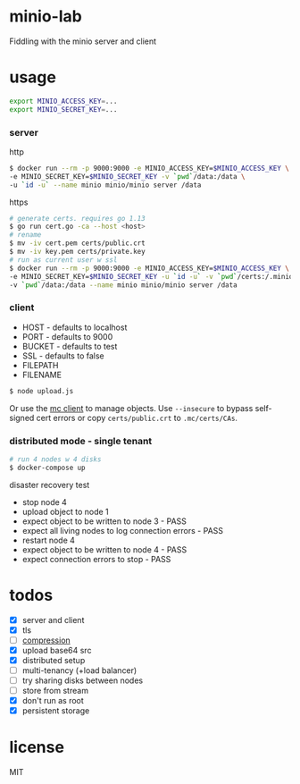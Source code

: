 # minio-lab
Fiddling with the minio server and client

# usage

```bash
export MINIO_ACCESS_KEY=...
export MINIO_SECRET_KEY=...
```

### server

http
```bash
$ docker run --rm -p 9000:9000 -e MINIO_ACCESS_KEY=$MINIO_ACCESS_KEY \
-e MINIO_SECRET_KEY=$MINIO_SECRET_KEY -v `pwd`/data:/data \
-u `id -u` --name minio minio/minio server /data
```

https
```bash
# generate certs. requires go 1.13
$ go run cert.go -ca --host <host>
# rename
$ mv -iv cert.pem certs/public.crt
$ mv -iv key.pem certs/private.key
# run as current user w ssl
$ docker run --rm -p 9000:9000 -e MINIO_ACCESS_KEY=$MINIO_ACCESS_KEY \
-e MINIO_SECRET_KEY=$MINIO_SECRET_KEY -u `id -u` -v `pwd`/certs:/.minio/certs:ro \
-v `pwd`/data:/data --name minio minio/minio server /data
```

### client
- HOST - defaults to localhost
- PORT - defaults to 9000
- BUCKET - defaults to test
- SSL - defaults to false
- FILEPATH
- FILENAME

```bash
$ node upload.js
```

Or use the [mc client](https://docs.min.io/docs/minio-client-complete-guide.html) to manage objects. Use `--insecure` to bypass self-signed cert errors or copy `certs/public.crt` to `.mc/certs/CAs`.

### distributed mode - single tenant

```bash
# run 4 nodes w 4 disks
$ docker-compose up
```

disaster recovery test
- stop node 4
- upload object to node 1
- expect object to be written to node 3 - PASS
- expect all living nodes to log connection errors - PASS
- restart node 4
- expect object to be written to node 4 - PASS
- expect connection errors to stop - PASS

# todos
- [x] server and client
- [x] tls
- [ ] [compression](https://docs.min.io/docs/minio-compression-guide.html)
- [x] upload base64 src
- [x] distributed setup
- [ ] multi-tenancy (+load balancer)
- [ ] try sharing disks between nodes
- [ ] store from stream
- [x] don't run as root
- [x] persistent storage

# license
MIT
